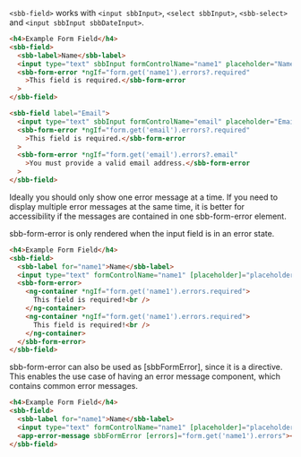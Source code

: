 `<sbb-field>` works with `<input sbbInput>`, `<select sbbInput>`, `<sbb-select>` and `<input sbbInput sbbDateInput>`.

```html
<h4>Example Form Field</h4>
<sbb-field>
  <sbb-label>Name</sbb-label>
  <input type="text" sbbInput formControlName="name1" placeholder="Name" />
  <sbb-form-error *ngIf="form.get('name1').errors?.required"
    >This field is required.</sbb-form-error
  >
</sbb-field>

<sbb-field label="Email">
  <input type="text" sbbInput formControlName="email" placeholder="Email" />
  <sbb-form-error *ngIf="form.get('email').errors?.required"
    >This field is required.</sbb-form-error
  >
  <sbb-form-error *ngIf="form.get('email').errors?.email"
    >You must provide a valid email address.</sbb-form-error
  >
</sbb-field>
```

Ideally you should only show one error message at a time.
If you need to display multiple error messages at the same time, it is better for accessibility
if the messages are contained in one sbb-form-error element.

sbb-form-error is only rendered when the input field is in an error state.

```html
<h4>Example Form Field</h4>
<sbb-field>
  <sbb-label for="name1">Name</sbb-label>
  <input type="text" formControlName="name1" [placeholder]="placeholder" id="name1" />
  <sbb-form-error>
    <ng-container *ngIf="form.get('name1').errors.required">
      This field is required!<br />
    </ng-container>
    <ng-container *ngIf="form.get('name1').errors.required">
      This field is required!<br />
    </ng-container>
  </sbb-form-error>
</sbb-field>
```

sbb-form-error can also be used as [sbbFormError], since it is a directive.
This enables the use case of having an error message component, which contains common error messages.

```html
<h4>Example Form Field</h4>
<sbb-field>
  <sbb-label for="name1">Name</sbb-label>
  <input type="text" formControlName="name1" [placeholder]="placeholder" id="name1" />
  <app-error-message sbbFormError [errors]="form.get('name1').errors"></app-error-message>
</sbb-field>
```
